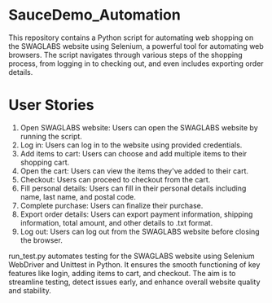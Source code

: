 # SauceDemo_Automation

This repository contains a Python script for automating web shopping on the SWAGLABS website using Selenium, a powerful tool for automating web browsers. The script navigates through various steps of the shopping process, from logging in to checking out, and even includes exporting order details.

# User Stories

1. Open SWAGLABS website: Users can open the SWAGLABS website by running the script.
2. Log in: Users can log in to the website using provided credentials.
3. Add items to cart: Users can choose and add multiple items to their shopping cart.
4. Open the cart: Users can view the items they've added to their cart.
5. Checkout: Users can proceed to checkout from the cart.
6. Fill personal details: Users can fill in their personal details including name, last name, and postal code.
7. Complete purchase: Users can finalize their purchase.
8. Export order details: Users can export payment information, shipping information, total amount, and other details to .txt format.
9. Log out: Users can log out from the SWAGLABS website before closing the browser.

run_test.py automates testing for the SWAGLABS website using Selenium WebDriver and Unittest in Python. It ensures the smooth functioning of key features like login, adding items to cart, and checkout.
The aim is to streamline testing, detect issues early, and enhance overall website quality and stability.
